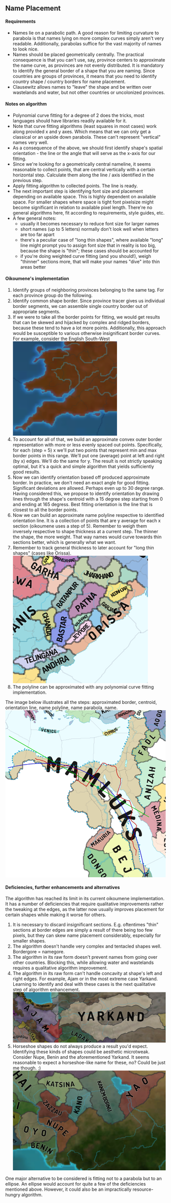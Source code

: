 ## Name Placement

#### Requirements

* Names lie on a parabolic path. A good reason for limiting
curvature to parabola is that names lying on more complex curves
simply aren't very readable. Additionally, parabolas suffice for
the vast majority of names to look nice.
* Names should be placed geometrically centrally. The practical
consequence is that you can't use, say, province centers to approximate
the name curve, as provinces are not evenly distributed. It is
mandatory to identify the general border of a shape that you are naming.
Since countries are groups of provinces, it means that you need
to identify country shape / country borders for name placement.
* Clausewitz allows names to "leave" the shape and be written over 
wastelands and water, but not other countries or uncolonized provinces.

#### Notes on algorithm

* Polynomial curve fitting for a degree of 2 does the tricks,
most languages should have libraries readily available for it.
* Note that curve fitting algorithms (least squares in most cases)
work along provided x and y axes. Which means that we can only get
a classical or an upside down parabola. These can't represent
"vertical" names very well.
* As a consequence of the above, we should first identify shape's
spatial orientation - the line or the angle that will serve
as the x-axis for our fitting.
* Since we're looking for a geometrically central nameline, it
seems reasonable to collect points, that are central vertically
with a certain horizontal step. Calculate them along the line / axis
identified in the previous step.
* Apply fitting algorithm to collected points. The line is ready.
* The next important step is identifying font size and placement
depending on available space. This is highly dependent on available space.
For smaller shapes where space is tight font pixelsize might become
significant in relation to available pixel length. There're no
general algorithms here, fit according to requirements, style guides, etc.
* A few general notes:
    * usually it becomes necessary to reduce font size for larger names
    * short names (up to 5 letters) normally don't look well when letters
    are too far apart
    * there's a peculiar case of "long thin shapes", where available
    "long" line might prompt you to assign font size that in reality
    is too big, because the shape is "thin"; these cases should be accounted for
    * if you're doing weighted curve fitting (and you should!), weigh
    "thinner" sections more, that will make your names "dive" into
    thin areas better
 

#### Oikoumene's implementation

1. Identify groups of neighboring provinces belonging to the same tag.
For each province group do the following.
1. Identify common shape border. Since province tracer gives us
individual border segments, we can assemble single country border
out of appropriate segments.
1. If we were to take all the border points for fitting, we would get
results that can be skewed and hijacked by complex and ridged borders,
because these tend to have a lot more points. Additionally, this approach
would be susceptible to various otherwise insignificant border curves.
For example, consider the English South-West
![english south west](../images/england-south-west.png)
1. To account for all of that, we build an approximate convex
outer border representation with more or less evenly spaced out
points. Specifically, for each (step = 5) x we'll put two points
that represent min and max border points in this range.
We'll put one (average) point at left and right (by x) edges.
We'll do the same for y. The result is not strictly speaking optimal,
but it's a quick and simple algorithm that yields sufficiently good results.
1. Now we can identify orientation based off produced approximate border.
In practice, we don't need an exact angle for good fitting. Significant
deviations are allowed. Perhaps even up to 30 degree range. Having considered this,
we propose to identify orientation by drawing lines through the shape's
centroid with a 15 degree step starting from 0 and ending at 165 degress.
Best fitting orientation is the line that is closest to all the border points.
1. Now we can build an approximate name polyline respective to
identified orientation line. It is a collection of points that 
are y average for each x section (oikoumene uses a step of 5).
Remember to weigh them inversely respective to shape thickness
at a current step. The thinner the shape, the more weight.
That way names would curve towards thin sections better,
which is generally what we want.
1. Remember to track general thickness to later account for 
"long thin shapes" (cases like Orissa).
![long-thing-fit](../images/long-thin-fit.png)
1. The polyline can be approximated with any
polynomial curve fitting implementation.

The image below illustrates all the steps: approximated border,
centroid, orientation line, name polyline, name parabola, name.
![mamluk-name-fitting](../images/name-fitting-mamluks.png) 

#### Deficiencies, further enhancements and alternatives

The algorithm has reached its limit in its current oikoumene
implementation. It has a number of deficiencies that require
qualitative improvements rather the tweaking at the edges,
as the latter now usually improves placement for certain shapes
while making it worse for others.
1. It is necessary to discard insignificant sections. E.g. oftentimes
"thin" sections at border edges are simply a result of there being
too few pixels, but they can skew name placement considerably,
especially for smaller shapes.
1. The algorithm doesn't handle very complex and tentacled shapes well.
Bordergore = namegore.
1. The algorithm in its raw form doesn't prevent names from going
over other countries. Blocking this, while allowing water and wastelands
requires a qualitative algorithm improvement.
1. The algorithm in its raw form can't handle concavity at shape's
left and right edges. For example, Ajam or in the most extreme case
Yarkand. Learning to identify and deal with these cases 
is the next qualitative step of algorithm enhancement.
![edge-concavity](../images/edge-concavity-fit.png)
1. Horseshoe shapes do not always produce a result you'd expect.
Identifying these kinds of shapes could be aesthetic microtweak.
Consider Nupe, Benin and the aforementioned Yarkand. It seems
reasonable to expect a horseshoe-like name for these, no?
Could be just me though. :)
![horseshoe-names](../images/horseshoe-names.png)

One major alternative to be considered is fitting not to
a parabola but to an ellipse. An ellipse would account for quite
a few of the deficiencies mentioned above. However, it could also
be an impractically resource-hungry algorithm.
